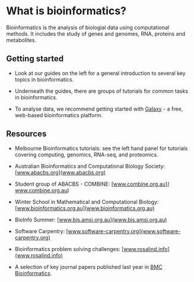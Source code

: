 # What is bioinformatics?

Bioinformatics is the analysis of biologial data using computational methods. It includes the study of genes and genomes, RNA, proteins and metabolites. 

## Getting started

- Look at our guides on the left for a general introduction to several key topics in bioinformatics. 

- Underneath the guides, there are groups of tutorials for common tasks in bioinformatics. 

- To analyse data, we recommend getting started with [Galaxy](galaxy.md) - a free, web-based bioinformatics platform. 

## Resources

- Melbourne Bioinformatics tutorials: see the left hand panel for tutorials covering computing, genomics, RNA-seq, and proteomics. 

- Australian Bioinformatics and Computational Biology Society:
[www.abacbs.org](www.abacbs.org)

- Student group of ABACBS - COMBINE: [www.combine.org.au](  www.combine.org.au)

- Winter School in Mathematical and Computational Biology: 
[www.bioinformatics.org.au](www.bioinformatics.org.au)

- BioInfo Summer: [www.bis.amsi.org.au](www.bis.amsi.org.au)

- Software Carpentry: [www.software-carpentry.org](www.software-carpentry.org)

- Bioinformatics problem solving challenges: [www.rosalind.info](www.rosalind.info) 

- A selection of key journal papers published last year in [BMC Bioinformatics](http://blogs.biomedcentral.com/bmcseriesblog/2018/01/24/a-year-in-bioinformatics/).


